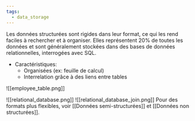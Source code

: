 ```yaml
---
tags:
  - data_storage
---
```

Les données structurées sont rigides dans leur format, ce qui les rend faciles à rechercher et à organiser. Elles représentent 20% de toutes les données et sont généralement stockées dans des bases de données relationnelles, interrogées avec SQL.

- Caractéristiques:
  * Organisées (ex: feuille de calcul)
  * Interrelation grâce à des liens entre tables

![[employee_table.png]]

![[relational_database.png]]
![[relational_database_join.png]]
Pour des formats plus flexibles, voir [[Données semi-structurées]]  et [[Données non structurées]].